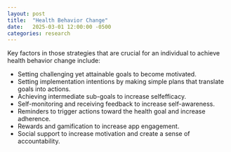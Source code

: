 ```yaml
---
layout: post
title:  "Health Behavior Change"
date:   2025-03-01 12:00:00 -0500
categories: research
---
```


Key factors in those strategies that are crucial for an individual to achieve health behavior change include:
- Setting challenging yet attainable goals to become motivated.
- Setting implementation intentions by making simple plans that translate goals into actions.
- Achieving intermediate sub-goals to increase selfefficacy.
- Self-monitoring and receiving feedback to increase self-awareness.
- Reminders to trigger actions toward the health goal and increase adherence.
- Rewards and gamification to increase app engagement.
- Social support to increase motivation and create a sense of accountability.